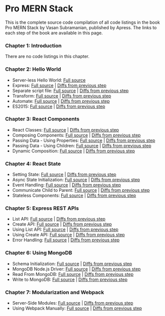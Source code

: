 # Pro MERN Stack

This is the complete source code compilation of all code listings in the book
Pro MERN Stack by Vasan Subramanian, published by Apress. The links to each
step of the book are available in this page.

### Chapter 1: Introduction

There are no code listings in this chapter.

### Chapter 2: Hello World

   * Server-less Hello World: [Full source](../../tree/02-server-less-hello-world)
   * Express: [Full source](../../tree/02-express) | [Diffs from previous step](../../compare/02-server-less-hello-world...02-express)
   * Separate script file: [Full source](../../tree/02-separate-script-file) | [Diffs from previous step](../../compare/02-express...02-separate-script-file)
   * Transform: [Full source](../../tree/02-transform) | [Diffs from previous step](../../compare/02-separate-script-file...02-transform)
   * Automate: [Full source](../../tree/02-automate) | [Diffs from previous step](../../compare/02-transform...02-automate)
   * ES2015:  [Full source](../../tree/02-es2015) | [Diffs from previous step](../../compare/02-automate...02-es2015)

### Chapter 3: React Components
   * React Classes:  [Full source](../../tree/03-react-classes) | [Diffs from previous step](../../compare/02-es2015...03-react-classes)
   * Composing Components:  [Full source](../../tree/03-composing-components) | [Diffs from previous step](../../compare/03-react-classes...03-composing-components)
   * Passing Data - Using Properties: [Full source](../../tree/03-passing-data--using-properties) | [Diffs from previous step](../../compare/03-composing-components...03-passing-data--using-properties)
   * Passing Data - Using Children: [Full source](../../tree/03-passing-data--using-children) | [Diffs from previous step](../../compare/03-passing-data--using-properties...03-passing-data--using-children)
   * Dynamic Composition: [Full source](../../tree/03-dynamic-composition) | [Diffs from previous step](../../compare/03-passing-data--using-children...03-dynamic-composition)

### Chapter 4: React State
   * Setting State: [Full source](../../tree/04-setting-state) | [Diffs from previous step](../../compare/03-dynamic-composition...04-setting-state)
   * Async State Initialization: [Full source](../../tree/04-async-state-initialization) | [Diffs from previous step](../../compare/04-setting-state...04-async-state-initialization)
   * Event Handling: [Full source](../../tree/04-event-handling) | [Diffs from previous step](../../compare/04-async-state-initialization...04-event-handling)
   * Communicate Child to Parent: [Full source](../../tree/04-communicate-child-to-parent) | [Diffs from previous step](../../compare/04-event-handling...04-communicate-child-to-parent)
   * Stateless Components: [Full source](../../tree/04-stateless-components) | [Diffs from previous step](../../compare/04-communicate-child-to-parent...04-stateless-components)

### Chapter 5: Express REST APIs
   * List API: [Full source](../../tree/05-list-api) | [Diffs from previous step](../../compare/04-stateless-components...05-list-api)
   * Create API: [Full source](../../tree/05-create-api) | [Diffs from previous step](../../compare/05-list-api...05-create-api)
   * Using List API: [Full source](../../tree/05-using-list-api) | [Diffs from previous step](../../compare/05-create-api...05-using-list-api)
   * Using Create API: [Full source](../../tree/05-using-create-api) | [Diffs from previous step](../../compare/05-using-list-api...05-using-create-api)
   * Error Handling: [Full source](../../tree/05-error-handling) | [Diffs from previous step](../../compare/05-using-create-api...05-error-handling)

### Chapter 6: Using MongoDB
   * Schema Initialization: [Full source](../../tree/06-schema-initialization) | [Diffs from previous step](../../compare/05-error-handling...06-schema-initialization)
   * MongoDB Node.js Driver: [Full source](../../tree/06-mongodb-nodejs-driver) | [Diffs from previous step](../../compare/06-schema-initialization...06-mongodb-nodejs-driver)
   * Read From MongoDB: [Full source](../../tree/06-read-from-mongodb) | [Diffs from previous step](../../compare/06-mongodb-nodejs-driver...06-read-from-mongodb)
   * Write to MongoDB: [Full source](../../tree/06-write-to-mongodb) | [Diffs from previous step](../../compare/06-read-from-mongodb...06-write-to-mongodb)

### Chapter 7: Modularization and Webpack
   * Server-Side Modules: [Full source](../../tree/07-server-side-modules) | [Diffs from previous step](../../compare/06-write-to-mongodb...07-server-side-modules)
   * Using Webpack Manually: [Full source](../../tree/07-using-webpack-manually) | [Diffs from previous step](../../compare/07-server-side-modules...07-using-webpack-manually)
